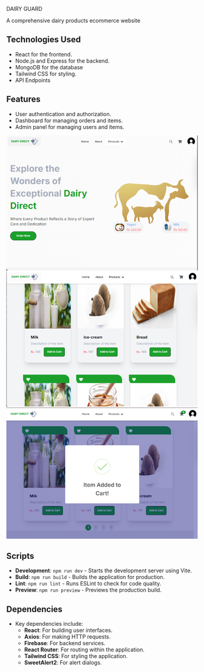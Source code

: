 DAIRY GUARD

A comprehensive dairy products ecommerce website

## Technologies Used
- React for the frontend.
- Node.js and Express for the backend.
- MongoDB for the database 
- Tailwind CSS for styling.
- API Endpoints

## Features
- User authentication and authorization.
- Dashboard for managing orders and items.
- Admin panel for managing users and items.


![preview img](/preview1.png)
![preview img](/preview2.png)
![preview img](/preview3.png)

## Scripts
- **Development**: `npm run dev` - Starts the development server using Vite.
- **Build**: `npm run build` - Builds the application for production.
- **Lint**: `npm run lint` - Runs ESLint to check for code quality.
- **Preview**: `npm run preview` - Previews the production build.

## Dependencies
- Key dependencies include:
  - **React**: For building user interfaces.
  - **Axios**: For making HTTP requests.
  - **Firebase**: For backend services.
  - **React Router**: For routing within the application.
  - **Tailwind CSS**: For styling the application.
  - **SweetAlert2**: For alert dialogs.

